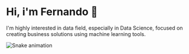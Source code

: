 # Hi, i'm Fernando 👋

I'm highly interested in data field, especially in Data Science, focused on creating business solutions using machine learning tools.

![Snake animation](https://github.com/raposofrct/raposofrct/blob/output/github-contribution-grid-snake.svg)
